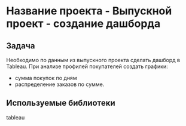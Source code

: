 # Название проекта - Выпускной проект - создание дашборда

## Задача

Необходимо по данным из выпускного проекта сделать дашборд в Tableau.
При анализе профилей покупателей создать графики:

- сумма покупок по дням
- распределение заказов по сумме.

## Используемые библиотеки

tableau
